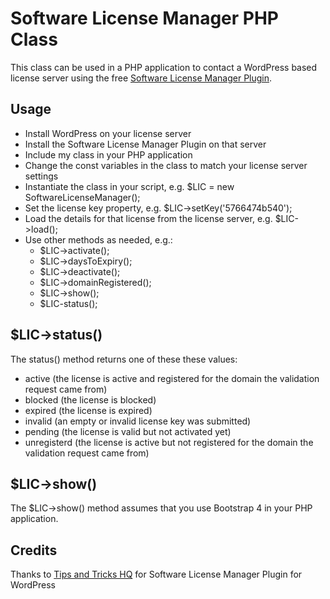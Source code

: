 # Software License Manager PHP Class #
This class can be used in a PHP application to contact a WordPress based license server using the free [Software License Manager Plugin](https://wordpress.org/plugins/software-license-manager/).
## Usage ##
- Install WordPress on your license server
- Install the Software License Manager Plugin on that server
- Include my class in your PHP application
- Change the const variables in the class to match your license server settings
- Instantiate the class in your script, e.g. $LIC = new SoftwareLicenseManager();
- Set the license key property, e.g. $LIC->setKey('5766474b540');
- Load the details for that license from the license server, e.g. $LIC->load();
- Use other methods as needed, e.g.:
  - $LIC->activate();
  - $LIC->daysToExpiry();
  - $LIC->deactivate();
  - $LIC->domainRegistered();
  - $LIC->show();
  - $LIC-status();
## $LIC->status() ##
The status() method returns one of these these values:
- active (the license is active and registered for the domain the validation request came from)
- blocked (the license is blocked)
- expired (the license is expired)
- invalid (an empty or invalid license key was submitted)
- pending (the license is valid but not activated yet)
- unregisterd (the license is active but not registered for the domain the validation request came from)
## $LIC->show() ##
The $LIC->show() method assumes that you use Bootstrap 4 in your PHP application.
## Credits ##
Thanks to [Tips and Tricks HQ](https://www.tipsandtricks-hq.com/software-license-manager-plugin-for-wordpress) for Software License Manager Plugin for WordPress


